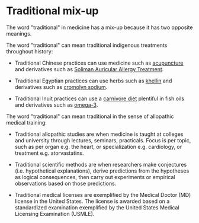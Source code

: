 # Traditional mix-up

The word "traditional" in medicine has a mix-up because it has two opposite meanings.

The word "traditional" can mean traditional indigenous treatments throughout history:

* Traditional Chinese practices can use medicine such as [acupuncture](../acupuncture/) and derivatives such as [Soliman Auricular Allergy Treatment](../soliman-auricular-allergy-treatment/).

* Traditional Egyptian practices can use herbs such as [khellin](../khellin/) and derivatives such as [cromolyn sodium](../cromolyn-sodium/).

* Traditional Inuit practices can use a [carnivore diet](../carnivore-diet/) plentiful in fish oils and derivatives such as [omega-3](../omega-3/).

The word "traditional" can mean traditional in the sense of allopathic medical training:

* Traditional allopathic studies are when medicine is taught at colleges and university through lectures, seminars, practicals. Focus is per topic, such as per organ e.g. the heart, or specialization e.g. cardiology, or treatment e.g. atorvastatins.

* Traditional scientific methods are when researchers make conjectures (i.e. hypothetical explanations), derive predictions from the hypotheses as logical consequences, then carry out experiments or empirical observations based on those predictions.

* Traditional medical licenses are exemplified by the Medical Doctor (MD) license in the United States. The license is awarded based on a standardized examination exemplified by the United States Medical Licensing Examination (USMLE).
